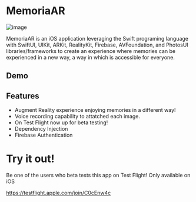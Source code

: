 # MemoriaAR

![image](https://github.com/HKhafajii/Memoria/assets/147748541/c24ba079-17c6-4ec5-a9b3-b3586b5cdedf)


MemoriaAR is an iOS application leveraging the Swift programing language with SwiftUI, UIKit, ARKit, RealityKit, Firebase, AVFoundation, 
and PhotosUI libraries/frameworks to create an experience where memories can be experienced in a new way, a way in which is accessible for everyone.


## Demo






## Features


- Augment Reality experience enjoying memories in a different way!
- Voice recording capability to attatched each image.
- On Test Flight now up for beta testing!
- Dependency Injection
- Firebase Authentication


# Try it out!
Be one of the users who beta tests this app on Test Flight! Only available on iOS

https://testflight.apple.com/join/C0cEnw4c

